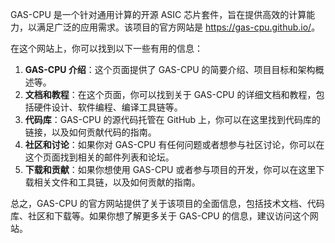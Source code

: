 GAS-CPU 是一个针对通用计算的开源 ASIC 芯片套件，旨在提供高效的计算能力，以满足广泛的应用需求。该项目的官方网站是 <https://gas-cpu.github.io/>。

在这个网站上，你可以找到以下一些有用的信息：

1. **GAS-CPU 介绍**：这个页面提供了 GAS-CPU 的简要介绍、项目目标和架构概述等。
2. **文档和教程**：在这个页面，你可以找到关于 GAS-CPU 的详细文档和教程，包括硬件设计、软件编程、编译工具链等。
3. **代码库**：GAS-CPU 的源代码托管在 GitHub 上，你可以在这里找到代码库的链接，以及如何贡献代码的指南。
4. **社区和讨论**：如果你对 GAS-CPU 有任何问题或者想参与社区讨论，你可以在这个页面找到相关的邮件列表和论坛。
5. **下载和贡献**：如果你想使用 GAS-CPU 或者参与项目的开发，你可以在这里下载相关文件和工具链，以及如何贡献的指南。

总之，GAS-CPU 的官方网站提供了关于该项目的全面信息，包括技术文档、代码库、社区和下载等。如果你想了解更多关于 GAS-CPU 的信息，建议访问这个网站。